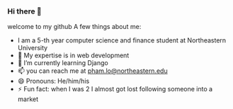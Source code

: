 ### Hi there 👋
welcome to my github
A few things about me:
- I am a 5-th year computer science and finance student at Northeastern University
- 🔭 My expertise is in web development 
- 🌱 I’m currently learning Django 
- 📫 you can reach me at pham.lo@northeastern.edu
- 😄 Pronouns: He/him/his
- ⚡ Fun fact: when I was 2 I almost got lost following someone into a market
<!--
**phamlo123/phamlo123** is a ✨ _special_ ✨ repository because its `README.md` (this file) appears on your GitHub profile.

Here are some ideas to get you started:

- 🔭 I’m currently working on ...
- 🌱 I’m currently learning ...
- 👯 I’m looking to collaborate on ...
- 💬 Ask me about ...

- 😄 Pronouns: ...
- ⚡ Fun fact: ...
-->
